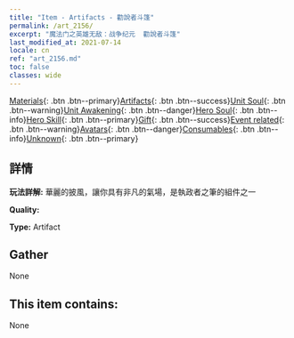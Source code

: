 ```yaml
---
title: "Item - Artifacts - 勸說者斗篷"
permalink: /art_2156/
excerpt: "魔法门之英雄无敌：战争纪元  勸說者斗篷"
last_modified_at: 2021-07-14
locale: cn
ref: "art_2156.md"
toc: false
classes: wide
---
```

 [Materials](/ItemsCN/){: .btn .btn--primary}[Artifacts](/ItemsCN/Artifacts/){: .btn .btn--success}[Unit Soul](/ItemsCN/UnitSoul/){: .btn .btn--warning}[Unit Awakening](/ItemsCN/UnitAwakening/){: .btn .btn--danger}[Hero Soul](/ItemsCN/HeroSoul/){: .btn .btn--info}[Hero Skill](/ItemsCN/HeroSkill/){: .btn .btn--primary}[Gift](/ItemsCN/Gift/){: .btn .btn--success}[Event related](/ItemsCN/Events/){: .btn .btn--warning}[Avatars](/ItemsCN/Avatars/){: .btn .btn--danger}[Consumables](/ItemsCN/Consumables/){: .btn .btn--info}[Unknown](/ItemsCN/Unknown/){: .btn .btn--primary}

## 詳情
 **玩法詳解:** 華麗的披風，讓你具有非凡的氣場，是執政者之筆的組件之一

 **Quality:** 

 **Type:** Artifact

## Gather

  None

## This item contains:

  None

